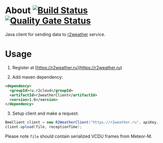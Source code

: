 # About [![Build Status](https://travis-ci.com/dernasherbrezon/r2weatherClient.svg?branch=master)](https://travis-ci.com/dernasherbrezon/r2weatherClient) [![Quality Gate Status](https://sonarcloud.io/api/project_badges/measure?project=ru.r2cloud%3Ar2weatherClient&metric=alert_status)](https://sonarcloud.io/dashboard?id=ru.r2cloud%3Ar2weatherClient)

Java client for sending data to [r2weather](https://r2weather.ru) service.

# Usage

1. Register at [https://r2weather.ru](https://r2weather.ru)

2. Add maven dependency:

```xml
<dependency>
  <groupId>ru.r2cloud</groupId>
  <artifactId>r2weatherClient</artifactId>
  <version>1.0</version>
</dependency>
```

3. Setup client and make a request:

```java
BmeClient client = new R2WeatherClient("https://r2weather.ru", apiKey, 30000);
client.upload(file, receptionTime);
```

Please note ```file``` should contain serialized VCDU frames from Meteor-M.